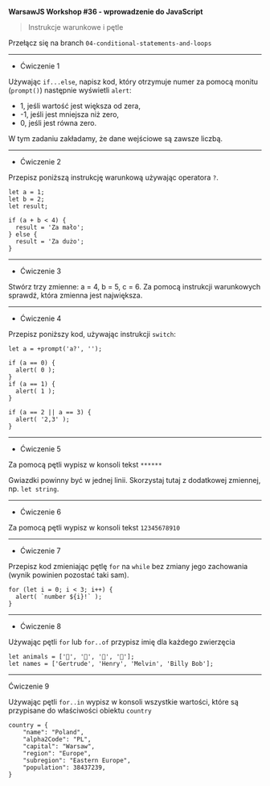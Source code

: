 **WarsawJS Workshop #36 - wprowadzenie do JavaScript**
> Instrukcje  warunkowe i pętle

Przełącz się na branch `04-conditional-statements-and-loops`

---

- Ćwiczenie 1

Używając `if...else`, napisz kod, który otrzymuje numer za pomocą monitu (`prompt()`) następnie wyświetli `alert`:  
  - 1, jeśli wartość jest większa od zera,  
  - -1, jeśli jest mniejsza niż zero, 
  - 0, jeśli jest równa zero. 

W tym zadaniu zakładamy, że dane wejściowe są zawsze liczbą.

---

- Ćwiczenie 2

Przepisz poniższą instrukcję warunkową używając operatora `?`.
```
let a = 1;
let b = 2;
let result;

if (a + b < 4) {
  result = 'Za mało';
} else {
  result = 'Za dużo';
}
```

---

- Ćwiczenie 3

Stwórz trzy zmienne: a = 4, b = 5, c = 6. Za pomocą instrukcji warunkowych sprawdź, która zmienna jest największa.

---

- Ćwiczenie 4

Przepisz poniższy kod, używając instrukcji `switch`:

```
let a = +prompt('a?', '');

if (a == 0) {
  alert( 0 );
}
if (a == 1) {
  alert( 1 );
}

if (a == 2 || a == 3) {
  alert( '2,3' );
}

```

---

- Ćwiczenie 5

Za pomocą pętli wypisz w konsoli tekst
`******`

Gwiazdki powinny być w jednej linii. Skorzystaj tutaj z dodatkowej zmiennej, np. `let string`.


---

- Ćwiczenie 6

Za pomocą pętli wypisz w konsoli tekst
`12345678910`


---


- Ćwiczenie 7 

Przepisz kod zmieniając pętlę `for` na `while` bez zmiany jego zachowania (wynik powinien pozostać taki sam).

```
for (let i = 0; i < 3; i++) {
  alert( `number ${i}!` );
}
```

---

- Ćwiczenie 8 

Używając pętli `for` lub `for..of` przypisz imię dla każdego zwierzęcia
```
let animals = ['🐔', '🐷', '🐑', '🐇'];
let names = ['Gertrude', 'Henry', 'Melvin', 'Billy Bob'];
```
---

Ćwiczenie 9

Używając pętli `for..in` wypisz w konsoli wszystkie wartości, które są przypisane do właściwości obiektu `country`
```
country = {
    "name": "Poland",
    "alpha2Code": "PL",
    "capital": "Warsaw",
    "region": "Europe",
    "subregion": "Eastern Europe",
    "population": 38437239,
}
```
